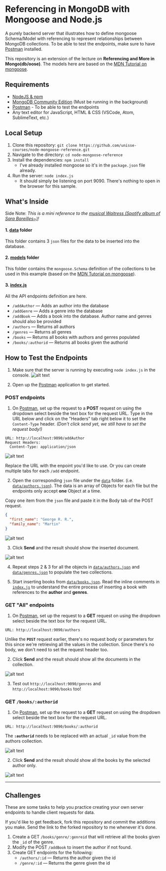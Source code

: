 # Referencing in MongoDB with Mongoose and Node.js

A purely backend server that illustrates how to define mongoose Schema/Model with referencing to represent relationships between MongoDB collections. To be able to test the endpoints, make sure to have [Postman](https://www.postman.com/) installed.

This repository is an extension of the lecture on **Referencing and More in Mongo(db/oose)**. The models here are based on the [MDN Tutorial on mongoose](https://developer.mozilla.org/en-US/docs/Learn/Server-side/Express_Nodejs/mongoose).

## Requirements
* [NodeJS & npm](https://www.npmjs.com/get-npm)
* [MongoDB Community Edition](https://docs.mongodb.com/manual/administration/install-community/) (Must be running in the background)
* [Postman](https://www.postman.com/) - To be able to test the endpoints
* Any text editor for JavaScript, HTML & CSS (VSCode, Atom, SublimeText, etc.)

## Local Setup
1. Clone this repository: `git clone https://github.com/unisse-courses/node-mongoose-reference.git`
2. Navigate to the directory: `cd node-mongoose-reference`
3. Install the dependencies: `npm install`
   - I've already installed mongoose so it's in the `package.json` file already.
4. Run the server: `node index.js`
   - It should simply be listening on port 9090. There's nothing to open in the browser for this sample.

## What's Inside
Side Note: _This is a mini reference to the [musical Waitress (Spotify album of Sara Bareilles~)](https://open.spotify.com/album/1s6codM2ZAB008t9GTyaEk)!_

#### 1. [data](data) folder
This folder contains 3 `json` files for the data to be inserted into the database.

#### 2. [models](models) folder
This folder contains the `mongoose.Schema` definition of the collections to be used in this example (based on the [MDN Tutorial on mongoose](https://developer.mozilla.org/en-US/docs/Learn/Server-side/Express_Nodejs/mongoose)).

#### 3. [index.js](index.js)
All the API endpoints definition are here.
* `/addAuthor` — Adds an author into the database
* `/addGenre` — Adds a genre into the database
* `/addBook` — Adds a book into the database. Author name and genres should also be provided
* `/authors` — Returns all authors
* `/genres` — Returns all genres
* `/books` — Returns all books with authors and genres populated
* `/books/:authorid` — Returns all books given the authorid

## How to Test the Endpoints
1. Make sure that the server is running by executing `node index.js` in the console.
![alt text](screens/server-running.png "server running on port 9090")

2. Open up the [Postman](https://www.postman.com/) application to get started.

### POST endpoints
1. On [Postman](https://www.postman.com/), set up the request to a **POST** request on using the dropdown select beside the text box for the request URL. Type in the URL below and click on the "Headers" tab right below it to set the `Content-Type` header. _(Don't click send yet, we still have to set the request body!)_
  ```
  URL: http://localhost:9090/addAuthor
  Request Headers:
    Content-Type: application/json
  ```
  ![alt text](screens/postman-post-headers.png "Postman Headers")

  Replace the URL with the enpoint you'd like to use. Or you can create multiple tabs for each `/add` endpoint.

2. Open the corresponding `json` file under the [`data`](data) folder. (i.e. [`data/authors.json`](data/authors.json)). The data is an array of Objects for each file but the endpoints only accept **one** Object at a time.

  Copy one item from the `json` file and paste it in the Body tab of the POST request.
  ```json
  {
    "first_name": "George R. R.",
    "family_name": "Martin"
  }
  ```

  ![alt text](screens/postman-post-body.png "Postman Request Body for Author")

3. Click **Send** and the result should show the inserted document.

  ![alt text](screens/postman-post-result.png "Postman successful result for adding an author")

4. Repeat steps 2 & 3 for all the objects in [`data/authors.json`](data/authors.json) and [`data/genres.json`](data/genres.json) to populate the two collections.

5. Start inserting books from [`data/books.json`](data/books.json). Read the inline comments in [`index.js`](index.js) to understand the entire process of inserting a book with references to the **author** and **genres**.

### GET "All" endpoints
1. On [Postman](https://www.postman.com/), set up the request to a **GET** request on using the dropdown select beside the text box for the request URL.
  ```
  URL: http://localhost:9090/authors
  ```
  Unlike the **`POST`** request earlier, there's no request body or parameters for this since we're retrieving all the values in the collection. Since there's no body, we don't need to set the request header too.

2. Click **Send** and the result should show all the documents in the collection.

  ![alt text](screens/postman-get-all-result.png "Postman successful result for retrieving all authors")

3. Test out `http://localhost:9090/genres` and `http://localhost:9090/books` too!

### GET `/books/:authorid`
1. On [Postman](https://www.postman.com/), set up the request to a **GET** request on using the dropdown select beside the text box for the request URL.
  ```
  URL: http://localhost:9090/books/:authorid
  ```
  The **`:authorid`** needs to be replaced with an actual `_id` value from the authors collection.

  ![alt text](screens/postman-get-books-request.png "GET request with the _id value in the URL")

2. Click **Send** and the result should show all the books by the selected author only.

  ![alt text](screens/postman-get-books-response.png "Sucessful result for retrieving the books of 1 author")

---

## Challenges
These are some tasks to help you practice creating your own server endpoints to handle client requests for data.

If you'd like to get feedback, fork this repository and commit the additions you make. Send the link to the forked repository to me whenever it's done.

1. Create a GET `/books/genre/:genreid` that will retrieve all the books given the `_id` of the genre.
2. Modify the POST `/addBook` to insert the author if not found.
3. Create GET endpoints for the following:
    * `/authors/:id` — Returns the author given the id
    * `/genre/:id` — Returns the genre given the id
